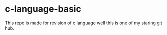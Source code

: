# c-language-basic
This repo is made for revision of c language
well this is one of my staring git hub.
